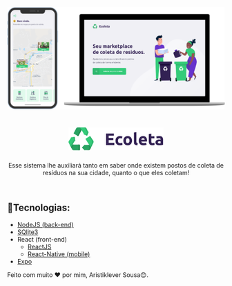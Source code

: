 <img alt="Pequena amostragem do sistema (mobile e web)" src="./assets-README/logo1.png" />

<br/>

<h1 align="center"><img alt="ECOLETA" src="./assets-README/logo2.svg" width="220px" /></h1>
<p align="center">Esse sistema lhe auxiliará tanto em saber onde existem postos de coleta de resíduos na sua cidade, quanto o que eles coletam!<p/>

<br/>

<h2>🚀Tecnologias:</h3>
<ul>
	<li><a href="https://nodejs.org/en/">NodeJS (back-end)</a></li>
	<li><a href="https://www.sqlite.org/index.html">SQlite3</a></li>
	<li>React (front-end)
		<ul>
			<li><a href="https://pt-br.reactjs.org/">ReactJS</a></li>
			<li><a href="https://reactnative.dev/">React-Native (mobile)</a></li>
		</ul>
	</li>
	<li><a href="https://expo.io/">Expo</a></li>
</ul>



<p>Feito com muito ❤ por mim, Aristiklever Sousa😊.</p>
